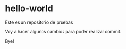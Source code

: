 # hello-world
Este es un repositorio de pruebas

Voy a hacer algunos cambios para poder realizar commit.

Bye!
